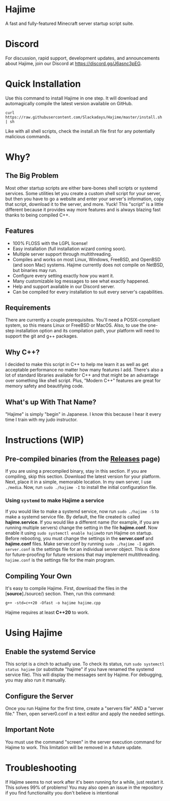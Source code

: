 # Hajime
A fast and fully-featured Minecraft server startup script suite.

# Discord
For discussion, rapid support, development updates, and announcements about Hajime, join our Discord at https://discord.gg/J6asnc3pEG.

# Quick Installation
Use this command to install Hajime in one step. It will download and automagically compile the latest version available on GitHub.
```
curl https://raw.githubusercontent.com/Slackadays/Hajime/master/install.sh | sh
```
Like with all shell scripts, check the install.sh file first for any potentially malicious commands.

# Why?

## The Big Problem
Most other startup scripts are either bare-bones shell scripts or systemd services. Some utilities let you create a custom shell script for your server, but then you have to go a website and enter your server's information, copy that script, download it to the server, and more. Yuck! This "script" is a little different because it provides way more features and is always blazing fast thanks to being compiled C++.

## Features
- 100% FLOSS with the LGPL license!
- Easy installation (full installation wizard coming soon).
- Multiple server support through multithreading.
- Compiles and works on most Linux, Windows, FreeBSD, and OpenBSD (and soon Mac) systems. Hajime currently does not compile on NetBSD, but binaries may run.
- Configure every setting exactly how you want it.
- Many customizable log messages to see what exactly happened.
- Help and support available in our Discord server.
- Can be compiled for every installation to suit every server's capabilities.

## Requirements
There are currently a couple prerequisites. You'll need a POSIX-compliant system, so this means Linux or FreeBSD or MacOS. Also, to use the one-step installation option and its compilation path, your platform will need to support the git and g++ packages.

## Why C++?
I decided to make this script in C++ to help me learn it as well as get acceptable performance no matter how many features I add. 
There's also a lot of standard libraries available for C++ and that might be an advantage over something like shell script. Plus, "Modern C++" features are great for memory safety and beautifying code.

## What's up With That Name?
"Hajime" is simply "begin" in Japanese. I know this because I hear it every time I train with my judo instructor.

# Instructions (WIP)

## Pre-compiled binaries (from the [Releases](https://github.com/Slackadays/Hajime/releases) page)
If you are using a precompiled binary, stay in this section. If you are compiling, skip this section. Download the latest version for your platform. Next, place it in a simple, memorable location. In my own server, I use `./media`. 
Now, run `sudo ./hajime -I` to install the initial configuration file. 

### Using `systemd` to make Hajime a service 

If you would like to make a systemd service, now run `sudo ./hajime -S`
to make a systemd service file. By default, the file created is called **hajime.service**. If you would like a different name (for example, if you are running multiple servers) change the setting in the file **hajime.conf**. Now enable it using `sudo systemctl enable hajime`to run Hajime on startup. Before rebooting, you must change the settings in the **server.conf** and **hajime.conf** files. Make server.conf by running `sudo ./hajime -I` again. `server.conf` is the settings file for an individual server object. This is done for future-proofing for future versions that may implement multithreading. `hajime.conf` is the settings file for the main program.

## Compiling Your Own
It's easy to compile Hajime. First, download the files in the [**source**]./source/) section. Then, run this command:
```
g++ -std=c++20 -Ofast -o hajime hajime.cpp
```
Hajime requires at least **C++20** to work.
   
# Using Hajime

## Enable the systemd Service 
This script is a cinch to actually use. To check its status, run `sudo systemctl status hajime` (or substitute "hajime" if you have renamed the systemd service file). This will display the messages sent by Hajime. For debugging, you may also run it manually.

## Configure the Server
Once you run Hajime for the first time, create a "servers file" AND a "server file." Then, open server0.conf in a text editor and apply the needed settings.

## Important Note
You must use the command "screen" in the server execution command for Hajime to work. This limitation will be removed in a future update.

# Troubleshooting
If Hajime seems to not work after it's been running for a while, just restart it. This solves 99% of problems!
You may also open an issue in the repository if you find functionality you don't believe is intentional
